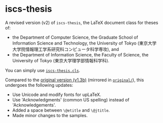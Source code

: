 # iscs-thesis

A revised version (v2) of `iscs-thesis`, the LaTeX document class for theses of:

- the Department of Computer Science, the Graduate School of Information Science and Technology, the University of Tokyo (東京大学大学院情報理工学系研究科コンピュータ科学専攻), and
- the Department of Information Science, the Faculty of Science, the University of Tokyo (東京大学理学部情報科学科).

You can simply use [`iscs-thesis.cls`](./iscs-thesis.cls).

Compared to the [original version (v1.3b)](https://www.i.u-tokyo.ac.jp/edu/course/cs/thesis.shtml) (mirrored in [`original/`](./original/)),
this undergoes the following updates:

- Use Unicode and modify fonts for upLaTeX.
- Use 'Acknowledgments' (common US spelling) instead of 'Acknowledgements'.
- Added a space between `\@etitle` and `\@jtitle`.
- Made minor changes to the samples.
